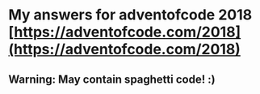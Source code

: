 # My answers for adventofcode 2018 [https://adventofcode.com/2018](https://adventofcode.com/2018)
## Warning: May contain spaghetti code! :)



